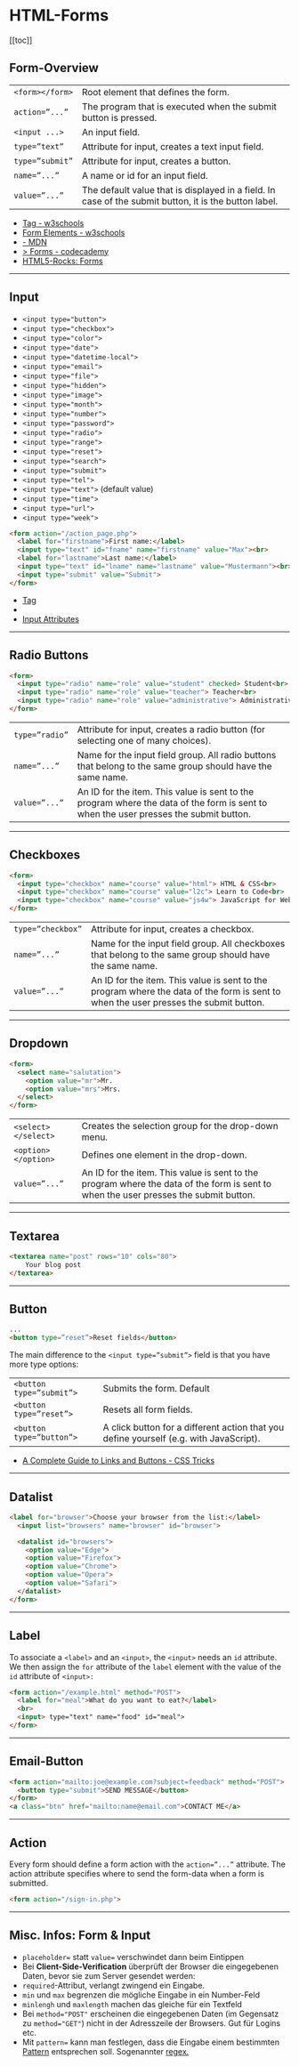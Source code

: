 
# HTML-Forms
[[toc]]

## Form-Overview

|                 |                                                              |
| --------------- | ------------------------------------------------------------ |
| `<form></form>` | Root element that defines the form.                          |
| `action=”...”`  | The program that is executed when the submit button is pressed. |
| `<input ...>`   | An input field.                                              |
| `type=”text”`   | Attribute for input, creates a text input field.             |
| `type=”submit”` | Attribute for input, creates a button.                       |
| `name=”...”`    | A name or id for an input field.                             |
| `value=”...”`   | The default value that is displayed in a field. In case of the submit button, it is the button label. |

- [ Tag - w3schools](https://www.w3schools.com/tags/tag_form.asp)
- [Form Elements - w3schools](https://www.w3schools.com/html/html_form_elements.asp)
- [ - MDN](https://developer.mozilla.org/en-US/docs/Web/HTML/Element/form)
- [> Forms - codecademy](https://www.codecademy.com/learn/learn-html/modules/learn-html-forms/cheatsheet)
- [HTML5-Rocks: Forms](https://www.html5rocks.com/en/tutorials/forms/html5forms/)

------

## Input

- `<input type="button">`
- `<input type="checkbox">`
- `<input type="color">`
- `<input type="date">`
- `<input type="datetime-local">`
- `<input type="email">`
- `<input type="file">`
- `<input type="hidden">`
- `<input type="image">`
- `<input type="month">`
- `<input type="number">`
- `<input type="password">`
- `<input type="radio">`
- `<input type="range">`
- `<input type="reset">`
- `<input type="search">`
- `<input type="submit">`
- `<input type="tel">`
- `<input type="text">` (default value)
- `<input type="time">`
- `<input type="url">`
- `<input type="week">`

```html
<form action="/action_page.php">
  <label for="firstname">First name:</label>
  <input type="text" id="fname" name="firstname" value="Max"><br>
  <label for="lastname">Last name:</label>
  <input type="text" id="lname" name="lastname" value="Mustermann"><br>
  <input type="submit" value="Submit">
</form>
```

- [ Tag](https://www.w3schools.com/tags/tag_input.asp)
- [](https://developer.mozilla.org/en-US/docs/Web/HTML/Element/input)
- [Input Attributes](https://www.w3schools.com/html/html_form_attributes.asp)

------



## Radio Buttons

```html
<form>
  <input type="radio" name="role" value="student" checked> Student<br>
  <input type="radio" name="role" value="teacher"> Teacher<br>
  <input type="radio" name="role" value="administrative"> Administrative
</form>
```

|                |                                                              |
| -------------- | ------------------------------------------------------------ |
| `type=”radio”` | Attribute for input, creates a radio button (for selecting one of many choices). |
| `name=”...”`   | Name for the input field group. All radio buttons that belong to the same group should have the same name. |
| `value=”...”`  | An ID for the item. This value is sent to the program where the data of the form is sent to when the user presses the submit button. |

------

## Checkboxes

```html
<form>
  <input type="checkbox" name="course" value="html"> HTML & CSS<br>
  <input type="checkbox" name="course" value="l2c"> Learn to Code<br>
  <input type="checkbox" name="course" value="js4w"> JavaScript for Web<br>
</form>
```

|                   |                                                              |
| ----------------- | ------------------------------------------------------------ |
| `type=”checkbox”` | Attribute for input, creates a checkbox.                     |
| `name=”...”`      | Name for the input field group. All checkboxes that belong to the same group should have the same name. |
| `value=”...”`     | An ID for the item. This value is sent to the program where the data of the form is sent to when the user presses the submit button. |

------

## Dropdown

```html
<form>
  <select name="salutation">
    <option value="mr">Mr.
    <option value="mrs">Mrs.
  </select>
</form>
```

|                     |                                                              |
| ------------------- | ------------------------------------------------------------ |
| `<select></select>` | Creates the selection group for the drop-down menu.          |
| `<option></option>` | Defines one element in the drop-down.                        |
| `value=”...”`       | An ID for the item. This value is sent to the program where the data of the form is sent to when the user presses the submit button. |

------

## Textarea

```html
<textarea name="post" rows="10" cols="80">
    Your blog post
</textarea>
```


------

## Button

```html
...
<button type=”reset”>Reset fields</button>
```

The main difference to the `<input type=”submit”>` field is that you have more type options:

|                          |                                                              |
| ------------------------ | ------------------------------------------------------------ |
| `<button type=”submit”>` | Submits the form.  Default   |
| `<button type=”reset”>`  | Resets all form fields.                                      |
| `<button type=”button”>` | A click button for a different action that you define yourself (e.g. with JavaScript). |

- [A Complete Guide to Links and Buttons - CSS Tricks](https://css-tricks.com/a-complete-guide-to-links-and-buttons/)

------




##  Datalist

```html
<label for="browser">Choose your browser from the list:</label>
  <input list="browsers" name="browser" id="browser">

  <datalist id="browsers">
    <option value="Edge">
    <option value="Firefox">
    <option value="Chrome">
    <option value="Opera">
    <option value="Safari">
  </datalist>
</form>
```

------

## Label

To associate a `<label>` and an `<input>`, the `<input>` needs an `id` attribute. We then assign the `for` attribute of the `label` element with the value of the `id` attribute of `<input>:`

```html
<form action="/example.html" method="POST">
  <label for="meal">What do you want to eat?</label>
  <br>
  <input> type="text" name="food" id="meal">
</form>
```

------

## Email-Button

```html
<form action="mailto:joe@example.com?subject=feedback" method="POST">
  <button type="submit">SEND MESSAGE</button>
</form>
<a class="btn" href="mailto:name@email.com">CONTACT ME</a>
```

------

## Action

Every form should define a form action with the `action=”...”` attribute. The action attribute specifies where to send the form-data when a form is submitted.

```html
<form action="/sign-in.php">
```

------

## Misc. Infos: Form & Input

- `placeholder=` statt `value=` verschwindet dann beim Eintippen
- Bei **Client-Side-Verification** überprüft der Browser die eingegebenen Daten, bevor sie zum Server gesendet werden:
- `required`-Attribut, verlangt zwingend ein Eingabe.
- `min` und `max` begrenzen die mögliche Eingabe in ein Number-Feld
- `minlengh` und `maxlength` machen das gleiche für ein Textfeld
- Bei `method="POST"` erscheinen die eingegebenen Daten (im Gegensatz zu `method="GET"`) nicht in der Adresszeile der Browsers. Gut für Logins etc.
- Mit `pattern=` kann man festlegen, dass die Eingabe einem bestimmten [Pattern](https://html.com/attributes/input-pattern/) entsprechen soll. Sogenannter [regex.](https://developer.mozilla.org/en-US/docs/Web/JavaScript/Guide/Regular_Expressions)

